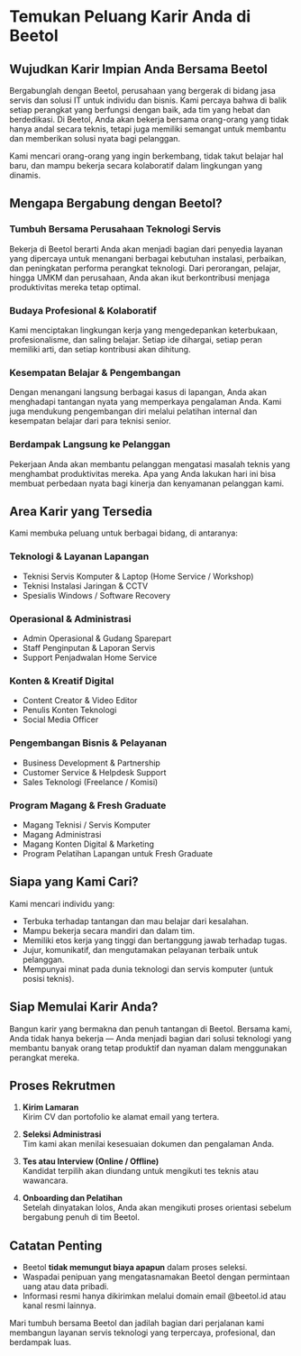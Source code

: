 # Temukan Peluang Karir Anda di Beetol

## Wujudkan Karir Impian Anda Bersama Beetol

Bergabunglah dengan Beetol, perusahaan yang bergerak di bidang jasa servis dan solusi IT untuk individu dan bisnis. Kami percaya bahwa di balik setiap perangkat yang berfungsi dengan baik, ada tim yang hebat dan berdedikasi. Di Beetol, Anda akan bekerja bersama orang-orang yang tidak hanya andal secara teknis, tetapi juga memiliki semangat untuk membantu dan memberikan solusi nyata bagi pelanggan.

Kami mencari orang-orang yang ingin berkembang, tidak takut belajar hal baru, dan mampu bekerja secara kolaboratif dalam lingkungan yang dinamis.

## Mengapa Bergabung dengan Beetol?

### Tumbuh Bersama Perusahaan Teknologi Servis

Bekerja di Beetol berarti Anda akan menjadi bagian dari penyedia layanan yang dipercaya untuk menangani berbagai kebutuhan instalasi, perbaikan, dan peningkatan performa perangkat teknologi. Dari perorangan, pelajar, hingga UMKM dan perusahaan, Anda akan ikut berkontribusi menjaga produktivitas mereka tetap optimal.

### Budaya Profesional & Kolaboratif

Kami menciptakan lingkungan kerja yang mengedepankan keterbukaan, profesionalisme, dan saling belajar. Setiap ide dihargai, setiap peran memiliki arti, dan setiap kontribusi akan dihitung.

### Kesempatan Belajar & Pengembangan

Dengan menangani langsung berbagai kasus di lapangan, Anda akan menghadapi tantangan nyata yang memperkaya pengalaman Anda. Kami juga mendukung pengembangan diri melalui pelatihan internal dan kesempatan belajar dari para teknisi senior.

### Berdampak Langsung ke Pelanggan

Pekerjaan Anda akan membantu pelanggan mengatasi masalah teknis yang menghambat produktivitas mereka. Apa yang Anda lakukan hari ini bisa membuat perbedaan nyata bagi kinerja dan kenyamanan pelanggan kami.


## Area Karir yang Tersedia

Kami membuka peluang untuk berbagai bidang, di antaranya:

### Teknologi & Layanan Lapangan
- Teknisi Servis Komputer & Laptop (Home Service / Workshop)
- Teknisi Instalasi Jaringan & CCTV
- Spesialis Windows / Software Recovery

### Operasional & Administrasi
- Admin Operasional & Gudang Sparepart
- Staff Penginputan & Laporan Servis
- Support Penjadwalan Home Service

### Konten & Kreatif Digital
- Content Creator & Video Editor
- Penulis Konten Teknologi
- Social Media Officer

### Pengembangan Bisnis & Pelayanan
- Business Development & Partnership
- Customer Service & Helpdesk Support
- Sales Teknologi (Freelance / Komisi)

### Program Magang & Fresh Graduate
- Magang Teknisi / Servis Komputer
- Magang Administrasi
- Magang Konten Digital & Marketing
- Program Pelatihan Lapangan untuk Fresh Graduate

## Siapa yang Kami Cari?

Kami mencari individu yang:

- Terbuka terhadap tantangan dan mau belajar dari kesalahan.
- Mampu bekerja secara mandiri dan dalam tim.
- Memiliki etos kerja yang tinggi dan bertanggung jawab terhadap tugas.
- Jujur, komunikatif, dan mengutamakan pelayanan terbaik untuk pelanggan.
- Mempunyai minat pada dunia teknologi dan servis komputer (untuk posisi teknis).

## Siap Memulai Karir Anda?

Bangun karir yang bermakna dan penuh tantangan di Beetol. Bersama kami, Anda tidak hanya bekerja — Anda menjadi bagian dari solusi teknologi yang membantu banyak orang tetap produktif dan nyaman dalam menggunakan perangkat mereka.


## Proses Rekrutmen

1. **Kirim Lamaran**  
   Kirim CV dan portofolio ke alamat email yang tertera.

2. **Seleksi Administrasi**  
   Tim kami akan menilai kesesuaian dokumen dan pengalaman Anda.

3. **Tes atau Interview (Online / Offline)**  
   Kandidat terpilih akan diundang untuk mengikuti tes teknis atau wawancara.

4. **Onboarding dan Pelatihan**  
   Setelah dinyatakan lolos, Anda akan mengikuti proses orientasi sebelum bergabung penuh di tim Beetol.


## Catatan Penting

- Beetol **tidak memungut biaya apapun** dalam proses seleksi.
- Waspadai penipuan yang mengatasnamakan Beetol dengan permintaan uang atau data pribadi.
- Informasi resmi hanya dikirimkan melalui domain email @beetol.id atau kanal resmi lainnya.


Mari tumbuh bersama Beetol dan jadilah bagian dari perjalanan kami membangun layanan servis teknologi yang terpercaya, profesional, dan berdampak luas.

